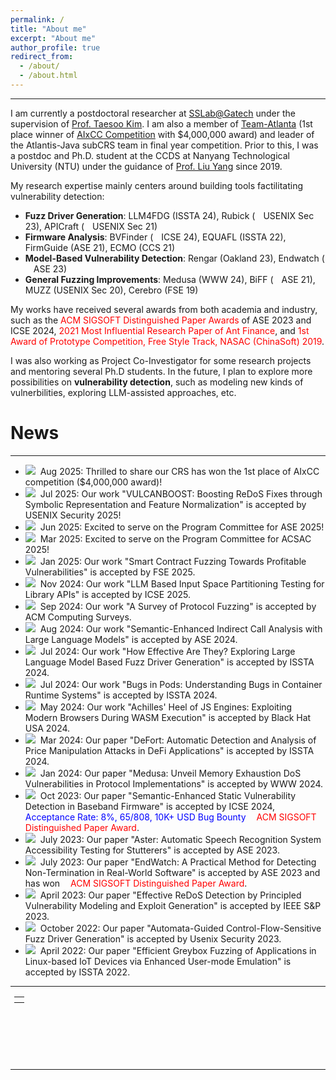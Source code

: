 ```yaml
---
permalink: /
title: "About me"
excerpt: "About me"
author_profile: true
redirect_from: 
  - /about/
  - /about.html
---
```


---

I am currently a postdoctoral researcher at [SSLab@Gatech](https://gts3.org/pages/people.html) under the supervision of [Prof. Taesoo Kim](https://taesoo.kim/). I am also a member of [Team-Atlanta](https://team-atlanta.github.io/) (1st place winner of [AIxCC Competition](https://aicyberchallenge.com/) with $4,000,000 award) and leader of the Atlantis-Java subCRS team in final year competition. Prior to this, I was a postdoc and Ph.D. student at the CCDS at Nanyang Technological University (NTU) under the guidance of [Prof. Liu Yang](https://personal.ntu.edu.sg/yangliu/) since 2019.

My research expertise mainly centers around building tools factilitating vulnerability detection:

- **Fuzz Driver Generation**: LLM4FDG (ISSTA 24), Rubick (<img src="https://cenzhang.github.io/images/award.gif" style="width: 13px;">USENIX Sec 23), APICraft (<img src="https://cenzhang.github.io/images/award.gif" style="width: 13px;">USENIX Sec 21)
- **Firmware Analysis**: BVFinder (<img src="https://cenzhang.github.io/images/award.gif" style="width: 13px;">ICSE 24), EQUAFL (ISSTA 22), FirmGuide (ASE 21), ECMO (CCS 21)
- **Model-Based Vulnerability Detection**: Rengar (Oakland 23), Endwatch (<img src="https://cenzhang.github.io/images/award.gif" style="width: 13px;">ASE 23)
- **General Fuzzing Improvements**: Medusa (WWW 24), BiFF (<img src="https://cenzhang.github.io/images/award.gif" style="width: 13px;">ASE 21), MUZZ (USENIX Sec 20), Cerebro (FSE 19)

My works have received several awards from both academia and industry, such as the <font color="red">ACM SIGSOFT Distinguished Paper Awards</font> of ASE 2023 and ICSE 2024, <font color="red">2021 Most Influential Research Paper of Ant Finance</font>, and <font color="red">1st Award of Prototype Competition, Free Style Track, NASAC (ChinaSoft) 2019</font>.

I was also working as Project Co-Investigator for some research projects and mentoring several Ph.D students.
In the future, I plan to explore more possibilities on **vulnerability detection**, such as modeling new kinds of vulnerbilities, exploring LLM-assisted approaches, etc.

# News

---

- <img src="https://cenzhang.github.io/images/new.gif">&nbsp; Aug 2025: Thrilled to share our CRS has won the 1st place of AIxCC competition ($4,000,000 award)!
- <img src="https://cenzhang.github.io/images/new.gif">&nbsp; Jul 2025: Our work "VULCANBOOST: Boosting ReDoS Fixes through Symbolic Representation and Feature Normalization" is accepted by USENIX Security 2025!
- <img src="https://cenzhang.github.io/images/new.gif">&nbsp; Jun 2025: Excited to serve on the Program Committee for ASE 2025!
- <img src="https://cenzhang.github.io/images/new.gif">&nbsp; Mar 2025: Excited to serve on the Program Committee for ACSAC 2025!
- <img src="https://cenzhang.github.io/images/new.gif">&nbsp; Jan 2025: Our work "Smart Contract Fuzzing Towards Profitable Vulnerabilities" is accepted by FSE 2025.
- <img src="https://cenzhang.github.io/images/new.gif">&nbsp; Nov 2024: Our work "LLM Based Input Space Partitioning Testing for Library APIs" is accepted by ICSE 2025.
- <img src="https://cenzhang.github.io/images/new.gif">&nbsp; Sep 2024: Our work "A Survey of Protocol Fuzzing" is accepted by ACM Computing Surveys.
- <img src="https://cenzhang.github.io/images/new.gif">&nbsp; Aug 2024: Our work "Semantic-Enhanced Indirect Call Analysis with Large Language Models" is accepted by ASE 2024.
- <img src="https://cenzhang.github.io/images/new.gif">&nbsp; Jul 2024: Our work "How Effective Are They? Exploring Large Language Model Based Fuzz Driver Generation" is accepted by ISSTA 2024.
- <img src="https://cenzhang.github.io/images/new.gif">&nbsp; Jul 2024: Our work "Bugs in Pods: Understanding Bugs in Container Runtime Systems" is accepted by ISSTA 2024.
- <img src="https://cenzhang.github.io/images/new.gif">&nbsp; May 2024: Our work "Achilles' Heel of JS Engines: Exploiting Modern Browsers During WASM Execution" is accepted by Black Hat USA 2024.
- <img src="https://cenzhang.github.io/images/new.gif">&nbsp; Mar 2024: Our paper "DeFort: Automatic Detection and Analysis of Price Manipulation Attacks in DeFi Applications" is accepted by ISSTA 2024.
- <img src="https://cenzhang.github.io/images/new.gif">&nbsp; Jan 2024: Our paper "Medusa: Unveil Memory Exhaustion DoS Vulnerabilities in Protocol Implementations" is accepted by WWW 2024.
- <img src="https://cenzhang.github.io/images/new.gif">&nbsp; Oct 2023: Our paper "Semantic-Enhanced Static Vulnerability Detection in Baseband Firmware" is accepted by ICSE 2024, <font color="blue">Acceptance Rate: 8%, 65/808, 10K+ USD Bug Bounty</font> <img src="https://cenzhang.github.io/images/award.gif" style="width: 13px;"><font color="red">ACM SIGSOFT Distinguished Paper Award</font>.
- <img src="https://cenzhang.github.io/images/new.gif">&nbsp; July 2023: Our paper "Aster: Automatic Speech Recognition System Accessibility Testing for Stutterers" is accepted by ASE 2023.
- <img src="https://cenzhang.github.io/images/new.gif">&nbsp; July 2023: Our paper "EndWatch: A Practical Method for Detecting Non-Termination in Real-World Software" is accepted by ASE 2023 and has won <img src="https://cenzhang.github.io/images/award.gif"  style="width: 13px;"><font color="red">ACM SIGSOFT Distinguished Paper Award</font>.
- <img src="https://cenzhang.github.io/images/new.gif">&nbsp; April 2023: Our paper "Effective ReDoS Detection by Principled Vulnerability Modeling and Exploit Generation" is accepted by IEEE S&P 2023.
- <img src="https://cenzhang.github.io/images/new.gif">&nbsp; October 2022: Our paper "Automata-Guided Control-Flow-Sensitive Fuzz Driver Generation" is accepted by Usenix Security 2023.
- <img src="https://cenzhang.github.io/images/new.gif">&nbsp; April 2022: Our paper "Efficient Greybox Fuzzing of Applications in Linux-based IoT Devices via Enhanced User-mode Emulation" is accepted by ISSTA 2022.

---

<div class="footer" style="padding-left: 6px; font-weight: bold; color: #000000; text-align: center; font-size: 1.5em;">
  <table align="center" style="height: 100px; width: 100px;">
        <!--
         style="display: none"
         //www.clustrmaps.com/map_v2.png?d=c0iE23T-kE1Z77RydQ1UoeK1VAiMMSYMmQ2R2rgt6Mk&cl=ffffff
        -->
        <tr>
                <th align="center">
                <script type="text/javascript" id="clstr_globe" src="//clustrmaps.com/globe.js?d=qd22-Wpe7CUKe3FdY6eqGMd4TnBY6bmR9XIIyxh0TII"></script>
                <!--script type="text/javascript" id="clustrmaps" src="//clustrmaps.com/map_v2.js?d=qd22-Wpe7CUKe3FdY6eqGMd4TnBY6bmR9XIIyxh0TII&cl=ffffff&w=a"></script-->
                </th>
        </tr>
  </table>
</div>

---
